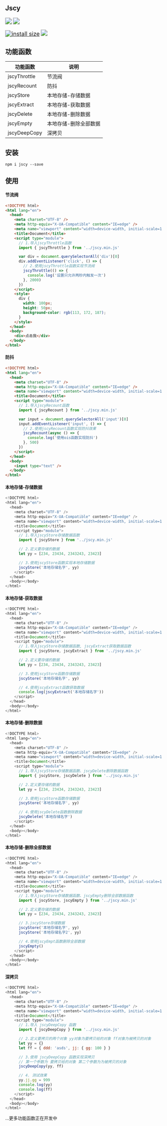 ## Jscy

[<img src="https://img.shields.io/badge/npm-v1.0.0-important?color=rgb(255,86,39)" style="zoom:130%;" />](https://github.com/learnguos/jscy)   [<img src="https://data.jsdelivr.com/v1/package/npm/learnguos-toolkit/badge" style="zoom:130%;" />](https://www.jsdelivr.com/package/npm/jscy)   

[<img src="https://packagephobia.com/badge?p=jscy" alt="install size" style="zoom:130%;" />](https://packagephobia.com/result?p=jscy)   [<img src="https://img.shields.io/badge/QQ%E4%BA%A4%E6%B5%81%E7%BE%A4-761530245-blue" style="zoom:130%;" />](https://imgtu.com/i/XuTQ5d)   

## 功能函数

| 功能函数     | 说明                  |
| ------------ | --------------------- |
| jscyThrottle | 节流阀                |
| jscyRecount  | 防抖                  |
| jscyStore    | 本地存储-存储数据     |
| jscyExtract  | 本地存储-获取数据     |
| jscyDelete   | 本地存储-删除数据     |
| jscyEmpty    | 本地存储-删除全部数据 |
| jscyDeepCopy | 深拷贝                |

## 安装

```
npm i jscy --save
```

## 使用

#### 节流阀

```html
<!DOCTYPE html>
<html lang="en">
  <head>
    <meta charset="UTF-8" />
    <meta http-equiv="X-UA-Compatible" content="IE=edge" />
    <meta name="viewport" content="width=device-width, initial-scale=1.0" />
    <title>Document</title>
    <script type="module">
      // 1.导入jscyThrottle函数
      import { jscyThrottle } from '../jscy.min.js'

      var div = document.querySelectorAll('div')[0]
      div.addEventListener('click', () => {
        // 2.使用jscyThrottle函数实现节流阀
        jscyThrottle(() => {
          console.log('设置只允许两秒内触发一次')
        }, 2000)
      })
    </script>
    <style>
      div {
        width: 100px;
        height: 50px;
        background-color: rgb(113, 172, 187);
      }
    </style>
  </head>
  <body>
    <div>点击我</div>
  </body>
</html>
```

#### 防抖

```html
<!DOCTYPE html>
<html lang="en">
  <head>
    <meta charset="UTF-8" />
    <meta http-equiv="X-UA-Compatible" content="IE=edge" />
    <meta name="viewport" content="width=device-width, initial-scale=1.0" />
    <title>Document</title>
    <script type="module">
      // 1.导入jscyRecount函数
      import { jscyRecount } from '../jscy.min.js'

      var input = document.querySelectorAll('input')[0]
      input.addEventListener('input', () => {
        // 2.使用jscyRecount函数实现防抖效果
        jscyRecount(async () => {
          console.log('使用ois函数实现防抖')
        }, 500)
      })
    </script>
  </head>
  <body>
    <input type="text" />
  </body>
</html>
```


#### 本地存储-存储数据

```javascript
<!DOCTYPE html>
<html lang="en">
  <head>
    <meta charset="UTF-8" />
    <meta http-equiv="X-UA-Compatible" content="IE=edge" />
    <meta name="viewport" content="width=device-width, initial-scale=1.0" />
    <title>Document</title>
    <script type="module">
      // 1.导入jscyStore存储数据函数
      import { jscyStore } from '../jscy.min.js'

      // 2.定义要存储的数据
      let yy = [234, 23434, 2343243, 23423]

      // 3.使用jscyStore函数实现本地存储数据
      jscyStore('本地存储名字', yy)
    </script>
  </head>
  <body></body>
</html>
```

#### 本地存储-获取数据

```javascript
<!DOCTYPE html>
<html lang="en">
  <head>
    <meta charset="UTF-8" />
    <meta http-equiv="X-UA-Compatible" content="IE=edge" />
    <meta name="viewport" content="width=device-width, initial-scale=1.0" />
    <title>Document</title>
    <script type="module">
      // 1.导入jscyStore存储数据函数, jscyExtract获取数据函数
      import { jscyStore, jscyExtract } from '../jscy.min.js'

      // 2.定义要存储的数据
      let yy = [234, 23434, 2343243, 23423]

      // 3.使用jscyStore函数存储数据
      jscyStore('本地存储名字', yy)

      // 4.使用jscyExtract函数获取数据
      console.log(jscyExtract('本地存储名字'))
    </script>
  </head>
  <body></body>
</html>
```

#### 本地存储-删除数据

```javascript
<!DOCTYPE html>
<html lang="en">
  <head>
    <meta charset="UTF-8" />
    <meta http-equiv="X-UA-Compatible" content="IE=edge" />
    <meta name="viewport" content="width=device-width, initial-scale=1.0" />
    <title>Document</title>
    <script type="module">
      // 1.导入jscyStore存储数据函数、jscyDelete删除数据函数
      import { jscyStore, jscyDelete } from '../jscy.min.js'

      // 2.定义要存储的数据
      let yy = [234, 23434, 2343243, 23423]

      // 3.使用jscyStore函数存储数据
      jscyStore('本地存储名字', yy)

      // 4.使用jscyDelete函数删除数据
      jscyDelete('本地存储名字')
    </script>
  </head>
  <body></body>
</html>
```

#### 本地存储-删除全部数据

```javascript
<!DOCTYPE html>
<html lang="en">
  <head>
    <meta charset="UTF-8" />
    <meta http-equiv="X-UA-Compatible" content="IE=edge" />
    <meta name="viewport" content="width=device-width, initial-scale=1.0" />
    <title>Document</title>
    <script type="module">
      // 1.导入jscyStore存储数据函数、jscyEmpty删除全部数据函数
      import { jscyStore, jscyEmpty } from '../jscy.min.js'

      // 2.定义要存储的数据
      let yy = [234, 23434, 2343243, 23423]

      // 3.jscyStore存储数据
      jscyStore('本地存储名字', yy)
      jscyStore('本地存储名字2', yy)

      // 4.使用jscyEmpt函数删除全部数据
      jscyEmpty()
    </script>
  </head>
  <body></body>
</html>
```

#### 深拷贝

```javascript
<!DOCTYPE html>
<html lang="en">
  <head>
    <meta charset="UTF-8" />
    <meta http-equiv="X-UA-Compatible" content="IE=edge" />
    <meta name="viewport" content="width=device-width, initial-scale=1.0" />
    <title>Document</title>
    <script type="module">
      // 1.导入 jscyDeepCopy 函数
      import { jscyDeepCopy } from '../jscy.min.js'

      // 2.定义要拷贝的两个对象 yy对象为要拷贝给的对象 ff对象为被拷贝的对象
      let yy = {}
      let ff = { ddd: 'asds', jj: { gg: 100 } }

      // 3.使用 jscyDeepCopy 函数实现深拷贝
      // 第一个参数为 要拷贝给的对象 第二个参数为为被拷贝的对象
      jscyDeepCopy(yy, ff)

      // 4. 测试效果
      yy.jj.gg = 999
      console.log(yy)
      console.log(ff)
    </script>
  </head>
  <body></body>
</html>
```

...更多功能函数正在开发中



